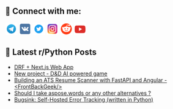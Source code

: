## 🔎 Connect with me:
[<img src="https://github.com/bullbesh/bullbesh/blob/main/images/Telegram.png" width="32" height="32" />](https://t.me/bullbesh)
[<img src="https://github.com/bullbesh/bullbesh/blob/main/images/VK.png" width="32" height="32" />](https://vk.com/bullbesh)
[<img src="https://github.com/bullbesh/bullbesh/blob/main/images/Twitter.png" width="32" height="32" />](https://twitter.com/bullbesh1)
[<img src="https://github.com/bullbesh/bullbesh/blob/main/images/Instagram.png" width="32" height="32" />](https://www.instagram.com/bullbesh)
[<img src="https://github.com/bullbesh/bullbesh/blob/main/images/Reddit.png" width="32" height="32" />](https://www.reddit.com/user/bullbesh)
[<img src="https://github.com/bullbesh/bullbesh/blob/main/images/YouTube.png" width="32" height="32" />](https://www.youtube.com/channel/UCtfjRs6uzgq5mfm8S06WTcg)

## 📕 Latest r/Python Posts
<!-- BLOG-POST-LIST:START -->
- [DRF + Next.js Web App](https://www.reddit.com/r/Python/comments/1jjsbw2/drf_nextjs_web_app/)
- [New project - D&amp;D AI powered game](https://www.reddit.com/r/Python/comments/1jjrq8d/new_project_dd_ai_powered_game/)
- [Building an ATS Resume Scanner with FastAPI and Angular - &lt;FrontBackGeek/&gt;](https://www.reddit.com/r/Python/comments/1jjnco9/building_an_ats_resume_scanner_with_fastapi_and/)
- [Should I take aspose.words or any other alternatives ?](https://www.reddit.com/r/Python/comments/1jjmat0/should_i_take_asposewords_or_any_other/)
- [Bugsink: Self-Hosted Error Tracking &lpar;written in Python&rpar;](https://www.reddit.com/r/Python/comments/1jjeaxg/bugsink_selfhosted_error_tracking_written_in/)
<!-- BLOG-POST-LIST:END -->
